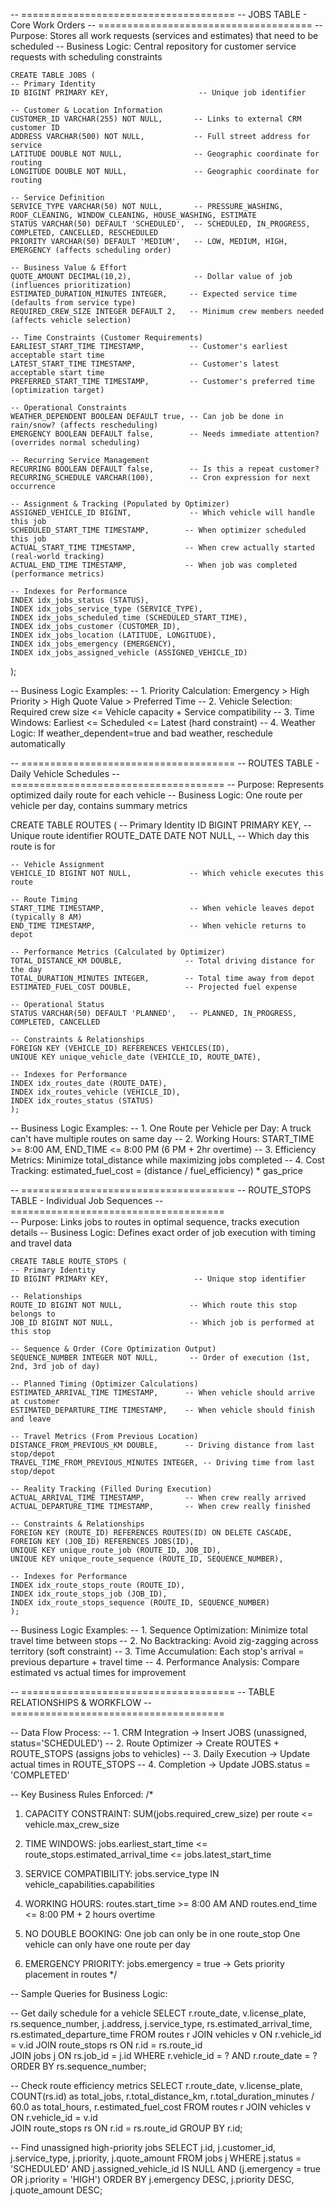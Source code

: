 -- =====================================
-- JOBS TABLE - Core Work Orders
-- =====================================
-- Purpose: Stores all work requests (services and estimates) that need to be scheduled
-- Business Logic: Central repository for customer service requests with scheduling constraints

    CREATE TABLE JOBS (
    -- Primary Identity
    ID BIGINT PRIMARY KEY,                    -- Unique job identifier
    
    -- Customer & Location Information
    CUSTOMER_ID VARCHAR(255) NOT NULL,       -- Links to external CRM customer ID
    ADDRESS VARCHAR(500) NOT NULL,           -- Full street address for service
    LATITUDE DOUBLE NOT NULL,                -- Geographic coordinate for routing
    LONGITUDE DOUBLE NOT NULL,               -- Geographic coordinate for routing
    
    -- Service Definition
    SERVICE_TYPE VARCHAR(50) NOT NULL,       -- PRESSURE_WASHING, ROOF_CLEANING, WINDOW_CLEANING, HOUSE_WASHING, ESTIMATE
    STATUS VARCHAR(50) DEFAULT 'SCHEDULED',  -- SCHEDULED, IN_PROGRESS, COMPLETED, CANCELLED, RESCHEDULED
    PRIORITY VARCHAR(50) DEFAULT 'MEDIUM',   -- LOW, MEDIUM, HIGH, EMERGENCY (affects scheduling order)
    
    -- Business Value & Effort
    QUOTE_AMOUNT DECIMAL(10,2),              -- Dollar value of job (influences prioritization)
    ESTIMATED_DURATION_MINUTES INTEGER,     -- Expected service time (defaults from service type)
    REQUIRED_CREW_SIZE INTEGER DEFAULT 2,   -- Minimum crew members needed (affects vehicle selection)
    
    -- Time Constraints (Customer Requirements)
    EARLIEST_START_TIME TIMESTAMP,          -- Customer's earliest acceptable start time
    LATEST_START_TIME TIMESTAMP,            -- Customer's latest acceptable start time  
    PREFERRED_START_TIME TIMESTAMP,         -- Customer's preferred time (optimization target)
    
    -- Operational Constraints
    WEATHER_DEPENDENT BOOLEAN DEFAULT true, -- Can job be done in rain/snow? (affects rescheduling)
    EMERGENCY BOOLEAN DEFAULT false,        -- Needs immediate attention? (overrides normal scheduling)
    
    -- Recurring Service Management
    RECURRING BOOLEAN DEFAULT false,        -- Is this a repeat customer?
    RECURRING_SCHEDULE VARCHAR(100),        -- Cron expression for next occurrence
    
    -- Assignment & Tracking (Populated by Optimizer)
    ASSIGNED_VEHICLE_ID BIGINT,             -- Which vehicle will handle this job
    SCHEDULED_START_TIME TIMESTAMP,        -- When optimizer scheduled this job
    ACTUAL_START_TIME TIMESTAMP,           -- When crew actually started (real-world tracking)
    ACTUAL_END_TIME TIMESTAMP,             -- When job was completed (performance metrics)
    
    -- Indexes for Performance
    INDEX idx_jobs_status (STATUS),
    INDEX idx_jobs_service_type (SERVICE_TYPE),
    INDEX idx_jobs_scheduled_time (SCHEDULED_START_TIME),
    INDEX idx_jobs_customer (CUSTOMER_ID),
    INDEX idx_jobs_location (LATITUDE, LONGITUDE),
    INDEX idx_jobs_emergency (EMERGENCY),
    INDEX idx_jobs_assigned_vehicle (ASSIGNED_VEHICLE_ID)
);

-- Business Logic Examples:
-- 1. Priority Calculation: Emergency > High Priority > High Quote Value > Preferred Time
-- 2. Vehicle Selection: Required crew size <= Vehicle capacity + Service compatibility
-- 3. Time Windows: Earliest <= Scheduled <= Latest (hard constraint)
-- 4. Weather Logic: If weather_dependent=true and bad weather, reschedule automatically

-- =====================================
-- ROUTES TABLE - Daily Vehicle Schedules
-- =====================================
-- Purpose: Represents optimized daily route for each vehicle
-- Business Logic: One route per vehicle per day, contains summary metrics

CREATE TABLE ROUTES (
-- Primary Identity
ID BIGINT PRIMARY KEY,                   -- Unique route identifier
ROUTE_DATE DATE NOT NULL,               -- Which day this route is for

    -- Vehicle Assignment
    VEHICLE_ID BIGINT NOT NULL,             -- Which vehicle executes this route
    
    -- Route Timing
    START_TIME TIMESTAMP,                   -- When vehicle leaves depot (typically 8 AM)
    END_TIME TIMESTAMP,                     -- When vehicle returns to depot
    
    -- Performance Metrics (Calculated by Optimizer)
    TOTAL_DISTANCE_KM DOUBLE,              -- Total driving distance for the day
    TOTAL_DURATION_MINUTES INTEGER,        -- Total time away from depot
    ESTIMATED_FUEL_COST DOUBLE,            -- Projected fuel expense
    
    -- Operational Status
    STATUS VARCHAR(50) DEFAULT 'PLANNED',   -- PLANNED, IN_PROGRESS, COMPLETED, CANCELLED
    
    -- Constraints & Relationships
    FOREIGN KEY (VEHICLE_ID) REFERENCES VEHICLES(ID),
    UNIQUE KEY unique_vehicle_date (VEHICLE_ID, ROUTE_DATE),
    
    -- Indexes for Performance  
    INDEX idx_routes_date (ROUTE_DATE),
    INDEX idx_routes_vehicle (VEHICLE_ID),
    INDEX idx_routes_status (STATUS)
    );

-- Business Logic Examples:
-- 1. One Route per Vehicle per Day: A truck can't have multiple routes on same day
-- 2. Working Hours: START_TIME >= 8:00 AM, END_TIME <= 8:00 PM (6 PM + 2hr overtime)
-- 3. Efficiency Metrics: Minimize total_distance while maximizing jobs completed
-- 4. Cost Tracking: estimated_fuel_cost = (distance / fuel_efficiency) * gas_price

-- =====================================
-- ROUTE_STOPS TABLE - Individual Job Sequences
-- =====================================  
-- Purpose: Links jobs to routes in optimal sequence, tracks execution details
-- Business Logic: Defines exact order of job execution with timing and travel data

    CREATE TABLE ROUTE_STOPS (
    -- Primary Identity
    ID BIGINT PRIMARY KEY,                   -- Unique stop identifier

    -- Relationships
    ROUTE_ID BIGINT NOT NULL,               -- Which route this stop belongs to
    JOB_ID BIGINT NOT NULL,                 -- Which job is performed at this stop
    
    -- Sequence & Order (Core Optimization Output)
    SEQUENCE_NUMBER INTEGER NOT NULL,       -- Order of execution (1st, 2nd, 3rd job of day)
    
    -- Planned Timing (Optimizer Calculations)
    ESTIMATED_ARRIVAL_TIME TIMESTAMP,      -- When vehicle should arrive at customer
    ESTIMATED_DEPARTURE_TIME TIMESTAMP,    -- When vehicle should finish and leave
    
    -- Travel Metrics (From Previous Location)
    DISTANCE_FROM_PREVIOUS_KM DOUBLE,      -- Driving distance from last stop/depot
    TRAVEL_TIME_FROM_PREVIOUS_MINUTES INTEGER, -- Driving time from last stop/depot
    
    -- Reality Tracking (Filled During Execution)
    ACTUAL_ARRIVAL_TIME TIMESTAMP,         -- When crew really arrived
    ACTUAL_DEPARTURE_TIME TIMESTAMP,       -- When crew really finished
    
    -- Constraints & Relationships
    FOREIGN KEY (ROUTE_ID) REFERENCES ROUTES(ID) ON DELETE CASCADE,
    FOREIGN KEY (JOB_ID) REFERENCES JOBS(ID),
    UNIQUE KEY unique_route_job (ROUTE_ID, JOB_ID),
    UNIQUE KEY unique_route_sequence (ROUTE_ID, SEQUENCE_NUMBER),
    
    -- Indexes for Performance
    INDEX idx_route_stops_route (ROUTE_ID),
    INDEX idx_route_stops_job (JOB_ID),
    INDEX idx_route_stops_sequence (ROUTE_ID, SEQUENCE_NUMBER)
    );

-- Business Logic Examples:
-- 1. Sequence Optimization: Minimize total travel time between stops
-- 2. No Backtracking: Avoid zig-zagging across territory (soft constraint)
-- 3. Time Accumulation: Each stop's arrival = previous departure + travel time
-- 4. Performance Analysis: Compare estimated vs actual times for improvement

-- =====================================
-- TABLE RELATIONSHIPS & WORKFLOW
-- =====================================

-- Data Flow Process:
-- 1. CRM Integration → Insert JOBS (unassigned, status='SCHEDULED')
-- 2. Route Optimizer → Create ROUTES + ROUTE_STOPS (assigns jobs to vehicles)
-- 3. Daily Execution → Update actual times in ROUTE_STOPS
-- 4. Completion → Update JOBS.status = 'COMPLETED'

-- Key Business Rules Enforced:
/*
1. CAPACITY CONSTRAINT:
   SUM(jobs.required_crew_size) per route <= vehicle.max_crew_size

2. TIME WINDOWS:
   jobs.earliest_start_time <= route_stops.estimated_arrival_time <= jobs.latest_start_time

3. SERVICE COMPATIBILITY:
   jobs.service_type IN vehicle_capabilities.capabilities

4. WORKING HOURS:
   routes.start_time >= 8:00 AM AND routes.end_time <= 8:00 PM + 2 hours overtime

5. NO DOUBLE BOOKING:
   One job can only be in one route_stop
   One vehicle can only have one route per day

6. EMERGENCY PRIORITY:
   jobs.emergency = true → Gets priority placement in routes
   */

-- Sample Queries for Business Logic:

-- Get daily schedule for a vehicle
SELECT r.route_date, v.license_plate,
rs.sequence_number, j.address, j.service_type,
rs.estimated_arrival_time, rs.estimated_departure_time
FROM routes r
JOIN vehicles v ON r.vehicle_id = v.id
JOIN route_stops rs ON r.id = rs.route_id  
JOIN jobs j ON rs.job_id = j.id
WHERE r.vehicle_id = ? AND r.route_date = ?
ORDER BY rs.sequence_number;

-- Check route efficiency metrics
SELECT r.route_date, v.license_plate,
COUNT(rs.id) as total_jobs,
r.total_distance_km,
r.total_duration_minutes / 60.0 as total_hours,
r.estimated_fuel_cost
FROM routes r
JOIN vehicles v ON r.vehicle_id = v.id  
JOIN route_stops rs ON r.id = rs.route_id
GROUP BY r.id;

-- Find unassigned high-priority jobs
SELECT j.id, j.customer_id, j.service_type, j.priority, j.quote_amount
FROM jobs j
WHERE j.status = 'SCHEDULED'
AND j.assigned_vehicle_id IS NULL
AND (j.emergency = true OR j.priority = 'HIGH')
ORDER BY j.emergency DESC, j.priority DESC, j.quote_amount DESC;
